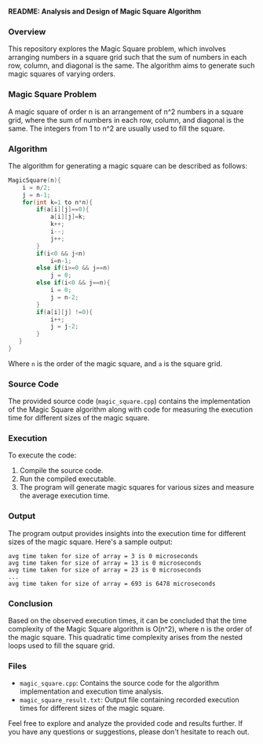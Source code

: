**README: Analysis and Design of Magic Square Algorithm**

### Overview
This repository explores the Magic Square problem, which involves arranging numbers in a square grid such that the sum of numbers in each row, column, and diagonal is the same. The algorithm aims to generate such magic squares of varying orders.

### Magic Square Problem
A magic square of order n is an arrangement of n^2 numbers in a square grid, where the sum of numbers in each row, column, and diagonal is the same. The integers from 1 to n^2 are usually used to fill the square.

### Algorithm
The algorithm for generating a magic square can be described as follows:
```cpp
MagicSquare(n){
    i = n/2;
    j = n-1;
    for(int k=1 to n*n){
        if(a[i][j]==0){
            a[i][j]=k;
            k++;
            i--;
            j++;
        }
        if(i<0 && j<n)
            i=n-1;
        else if(i>=0 && j==n)
            j = 0;
        else if(i<0 && j==n){
            i = 0;
            j = n-2;
        }
        if(a[i][j] !=0){
            i++;
            j = j-2;
        }
   }
}
```
Where `n` is the order of the magic square, and `a` is the square grid.

### Source Code
The provided source code (`magic_square.cpp`) contains the implementation of the Magic Square algorithm along with code for measuring the execution time for different sizes of the magic square.

### Execution
To execute the code:
1. Compile the source code.
2. Run the compiled executable.
3. The program will generate magic squares for various sizes and measure the average execution time.

### Output
The program output provides insights into the execution time for different sizes of the magic square. Here's a sample output:
```
avg time taken for size of array = 3 is 0 microseconds
avg time taken for size of array = 13 is 0 microseconds
avg time taken for size of array = 23 is 0 microseconds
...
avg time taken for size of array = 693 is 6478 microseconds
```

### Conclusion
Based on the observed execution times, it can be concluded that the time complexity of the Magic Square algorithm is O(n^2), where n is the order of the magic square. This quadratic time complexity arises from the nested loops used to fill the square grid.

### Files
- `magic_square.cpp`: Contains the source code for the algorithm implementation and execution time analysis.
- `magic_square_result.txt`: Output file containing recorded execution times for different sizes of the magic square.

Feel free to explore and analyze the provided code and results further. If you have any questions or suggestions, please don't hesitate to reach out.
